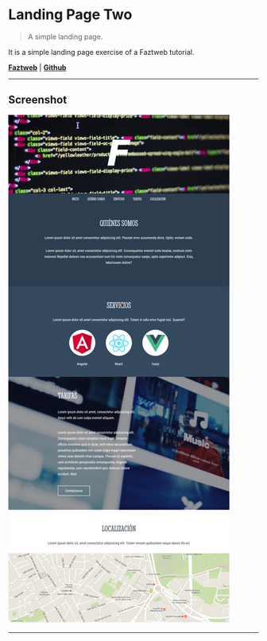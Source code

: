 # Landing Page Two

> A simple landing page.

It is a simple landing page exercise of a Faztweb tutorial.

[**Faztweb**][faztweb] | [**Github**][gith] 

***

## Screenshot
![Etcher](docs/screenshot.jpg)

***


[faztweb]: https://www.faztweb.com
[gith]: https://github.com/FaztWeb/landing-fazt-one

